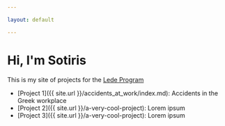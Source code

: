 ```yaml
---

layout: default

---
```


# Hi, I'm Sotiris

This is my site of projects for the [Lede Program](http://ledeprogram.com)

* [Project 1]({{ site.url }}/accidents_at_work/index.md): Accidents in the Greek workplace
* [Project 2]({{ site.url }}/a-very-cool-project): Lorem ipsum
* [Project 3]({{ site.url }}/a-very-cool-project): Lorem ipsum
